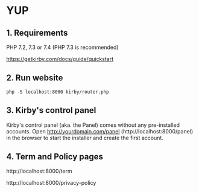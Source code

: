 # YUP

## 1. Requirements
PHP 7.2, 7.3 or 7.4
(PHP 7.3 is recommended)

https://getkirby.com/docs/guide/quickstart

## 2. Run website
```
php -S localhost:8000 kirby/router.php
```

## 3. Kirby's control panel
Kirby's control panel (aka. the Panel) comes without any pre-installed accounts. Open http://yourdomain.com/panel (http://localhost:8000/panel) in the browser to start the installer and create the first account.

## 4. Term and Policy pages
http://localhost:8000/term

http://localhost:8000/privacy-policy
